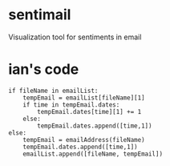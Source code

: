 sentimail
=========

Visualization tool for sentiments in email



 # ian's code
    if fileName in emailList:
        tempEmail = emailList[fileName][1]
        if time in tempEmail.dates:
            tempEmail.dates[time][1] += 1
        else:
            tempEmail.dates.append([time,1])
    else:
        tempEmail = emailAddress(fileName)
        tempEmail.dates.append([time,1])
        emailList.append([fileName, tempEmail])